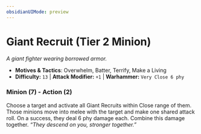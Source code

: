 ```yaml
---
obsidianUIMode: preview
---
```

# Giant Recruit (Tier 2 Minion)

*A giant fighter wearing borrowed armor.*

- **Motives & Tactics**: Overwhelm, Batter, Terrify, Make a Living
- **Difficulty:** `13` | **Attack Modifier:** `+1` | **Warhammer:** `Very Close 6 phy`


### Minion (7) - Action (2)

Choose a target and activate all Giant Recruits within Close range of them. Those minions move into melee with the target and make one shared attack roll. On a success, they deal 6 phy damage each. Combine this damage together. *“They descend on you, stronger together.”*




